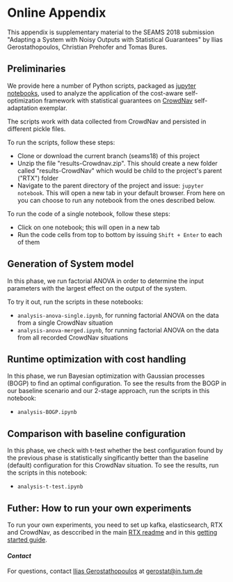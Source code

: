 # Online Appendix 
This appendix is supplementary material to the SEAMS 2018 submission 
"Adapting a System with Noisy Outputs with Statistical Guarantees"
by Ilias Gerostathopoulos, Christian Prehofer and Tomas Bures. 

## Preliminaries 
We provide here a number of Python scripts, packaged as [jupyter notebooks](http://jupyter.org/), 
used to analyze the application of the cost-aware self-optimization framework 
with statistical guarantees on [CrowdNav](https://github.com/Starofall/CrowdNav) 
self-adaptation exemplar.

The scripts work with data collected from CrowdNav and persisted in different pickle files. 

To run the scripts, follow these steps: 
* Clone or download the current branch (seams18) of this project
* Unzip the file "results-Crowdnav.zip". This should create a new folder 
called "results-CrowdNav" which would be child to the project's parent ("RTX") folder
* Navigate to the parent directory of the project and issue: ```jupyter notebook```.
This will open a new tab in your default browser. 
From here on you can choose to run any notebook from the ones described below. 

To run the code of a single notebook, follow these steps: 
* Click on one notebook; this will open in a new tab
* Run the code cells from top to bottom by issuing ```Shift + Enter``` to each of them

## Generation of System model
In this phase, we run factorial ANOVA in order to determine the input parameters 
with the largest effect on the output of the system. 
 
To try it out, run the scripts in these notebooks: 
* ```analysis-anova-single.ipynb```, for running factorial ANOVA on the data 
from a single CrowdNav situation 
*  ```analysis-anova-merged.ipynb```, for running factorial ANOVA on the data 
from all recorded CrowdNav situations
 
## Runtime optimization with cost handling

In this phase, we run Bayesian optimization with Gaussian processes (BOGP) 
to find an optimal configuration. 
To see the results from the BOGP in our baseline scenario and our 2-stage approach, 
run the scripts in this notebook: 

* ```analysis-BOGP.ipynb```

## Comparison with baseline configuration

In this phase, we check with t-test whether the best configuration found by the previous phase is 
statistically singificantly better than the baseline (default) configuration for this CrowdNav situation.
To see the results, run the scripts in this notebook: 
 
* ```analysis-t-test.ipynb```

## Futher: How to run your own experiments

To run your own experiments, you need to set up kafka, elasticsearch, RTX and CrowdNav, 
as desccribed in the main [RTX readme](https://github.com/Starofall/RTX/tree/master) 
and in this [getting started guide](https://github.com/Starofall/RTX/wiki/RTX-&-CrowdNav-Getting-Started-Guide).

#### _Contact_ 

For questions, contact [Ilias Gerostathopoulos](https://github.com/iliasger) 
at gerostat@in.tum.de  